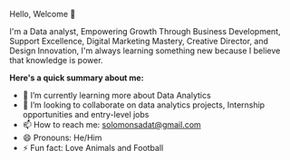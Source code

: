 Hello, Welcome 👋

I'm a Data analyst, Empowering Growth Through Business Development, Support Excellence, Digital Marketing Mastery, Creative Director, and Design Innovation, I'm always learning something new because I believe that knowledge is power.

**Here's a quick summary about me:**
- 🌱 I’m currently learning more about Data Analytics
- 💞️ I’m looking to collaborate on data analytics projects, Internship opportunities and entry-level jobs
- 📫 How to reach me: solomonsadat@gmail.com
- 😄 Pronouns: He/Him
- ⚡ Fun fact: Love Animals and Football

<!---
MrSolomonn/MrSolomonn is a ✨ special ✨ repository because its `README.md` (this file) appears on your GitHub profile.
You can click the Preview link to take a look at your changes.
--->

